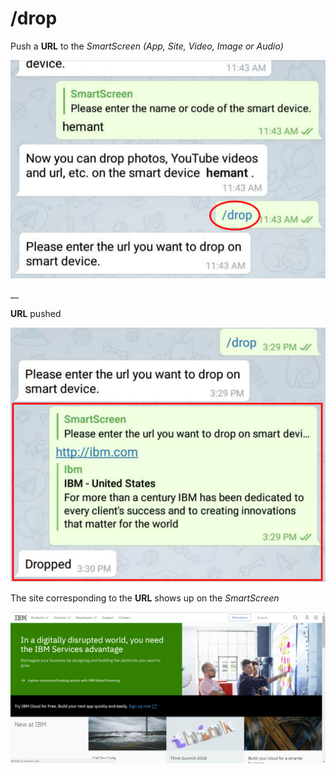 # /drop

Push a **URL** to the _SmartScreen \(App, Site, Video, Image or Audio\)_

![](../.gitbook/assets/d1_t.png)

\_\_

**URL** pushed

![](../.gitbook/assets/d2_t.png)

The site corresponding to the **URL** shows up on the _SmartScreen_

![](../.gitbook/assets/drop_ss_1.png)

